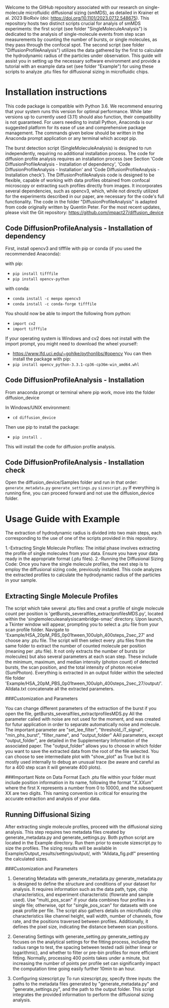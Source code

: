 Welcome to the GitHub repository associated with our research on single-molecule microfluidic diffusional sizing (smMDS), as detailed in Krainer et al. 2023 BioRxiv (doi: https://doi.org/10.1101/2023.07.12.548675). This repository hosts two distinct scripts crucial for analyis of smMDS experiments: the first script (see folder "SingleMoleculeAnalysis") is dedicated to the analysis of single-molecule events from step scan measurements by counting the number of bursts, or single molecules, as they pass through the confocal spot. The second script (see folder "DiffusionProfileAnalysis") utilizes the data gathered by the first to calculate the hydrodynamic radius of the particles under observation. This guide will assist you in setting up the necessary software environment and provide a tutorial with an example data set (see folder "Example") for using these scripts to analyze .ptu files for diffusional sizing in microfluidic chips.

# Installation instructions

This code package is compatible with Python 3.6. We recommend ensuring that your system runs this version for optimal performance. While later versions up to currently used (3.11) should also function, their compatibility is not guaranteed. For users needing to install Python, Anaconda is our suggested platform for its ease of use and comprehensive package management. The commands given below should be written in the Anaconda prompt application or any terminal which accept pip.

The burst detection script (SingleMoleculeAnalysis) is designed to run independently, requiring no additional installation process. The code for diffusion profile analysis requires an installation process (see Section 'Code DiffusionProfileAnalysis - Installation of dependency', 'Code DiffusionProfileAnalysis - Installation' and 'Code DiffusionProfileAnalysis - Installation check'). The DiffusionProfileAnalysis code is designed to be flexible, capable of working with data profiles obtained from confocal microscopy or extracting such profiles directly from images. It incorporates several dependencies, such as opencv3, which, while not directly utilized for the experiments described in our paper, are necessary for the code's full functionality. The code in the folder "DiffusionProfileAnalysis" is adapted from code originally written by Quentin Peter. For the most recent updates, please visit the Git repository: https://github.com/impact27/diffusion_device

## Code DiffusionProfileAnalysis - Installation of dependency
First, install opencv3 and tifffile with pip or conda (if you used the recommended Anaconda):

with pip:
- `pip install tifffile`
- `pip install opencv-python`

with conda:
- `conda install -c menpo opencv3`
- `conda install -c conda-forge tifffile`

You should now be able to import the following from python:
- `import cv2`
- `import tifffile`

If your operating system is Windows and cv2 does not install with the import prompt, you might need to download the wheel yourself:
- https://www.lfd.uci.edu/~gohlke/pythonlibs/#opencv
You can then install the package with pip:
- `pip install opencv_python‑3.3.1‑cp36‑cp36m‑win_amd64.whl`

## Code DiffusionProfileAnalysis - Installation
From anaconda prompt or terminal where pip work, move into the folder diffusion_device

In Windows/UNIX environment:
- `cd diffusion_device`

Then use pip to install the package:
- `pip install .`

This will install the code for diffusion profile analysis.

## Code DiffusionProfileAnalysis - Installation check
Open the diffusion_device/Samples folder and run in that order:
`generate_metadata.py`
`generate_settings.py`
`sizescript.py`
If everything is running fine, you can proceed forward and not use the diffusion_device folder.

# Usage Guide with Example
The extraction of hydrodynamic radius is divided into two main steps, each corresponding to the use of one of the scripts provided in this repository.

1.-Extracting Single Molecule Profiles:
The initial phase involves extracting the profile of single molecules from your data. Ensure you have your data ready in the appropriate format (.ptu files).
2.-Running the Diffusional Sizing Code:
Once you have the single molecule profiles, the next step is to employ the diffusional sizing code, previously installed. This code analyzes the extracted profiles to calculate the hydrodynamic radius of the particles in your sample.

## Extracting Single Molecule Profiles
The script which take several .ptu files and creat a profile of single molecule count per position is  'getBursts_severalfiles_extractprofilesMDS.py', located within the 'singlemoleculeanalysiscambridge-smac' directory.
Upon launch, a Tkinter window will appear, prompting you to select a .ptu file from your scan profile folder. Navigate to 'Example/HSA_20pM_PBS_0p01tween_100ulph_400steps_2sec_27' and choose any .ptu file. The script will then select every .ptu files from the same folder to extract the number of counted molecule per position (meaning per .ptu file).
It not only extracts the number of bursts (or molecules) but also several parameters at each scan step. These include the minimum, maximum, and median intensity (photon count) of detected bursts, the scan position, and the total intensity of photon receive (SumPhoton). Everything is extracted in an output folder within the selected file folder 'Example/HSA_20pM_PBS_0p01tween_100ulph_400steps_2sec_27/output/'. Alldata.txt concatenate all the extracted parameters.

###Customization and Parameters

You can change different parameters of the extraction of the burst if you open the file, getBursts_severalfiles_extractprofilesMDS.py
All the parameter called with noise are not used for the moment, and was created for futur application in order to separate automatically noise and molecule.
The important parameter are "set_lee_filter", "threshold_iT_signal", "min_phs_burst", "filter_name", and "output_folder"
AAll parameters, except "output_folder", are detailed in the Supplementary Information of the associated paper.
The "output_folder" allows you to choose in which folder you want to save the extracted data from the root of the file selected.
You can choose to see intermediate plot with "show_plot" as True but it is mostly used internally to debug an unusual trace (be aware and careful as for a 400 step scan it will generate 400 plots).

###Important Note on Data Format
Each .ptu file within your folder must include position information in its name, following the format "_X.XXum_" where the first X represents a number from 0 to 10000, and the subsequent XX are two digits. This naming convention is critical for ensuring the accurate extraction and analysis of your data.


## Running Diffusional Sizing
After extracting single molecule profiles, proceed with the diffusional sizing analysis. This step requires two metadata files created by generate_metadata.py and generate_settings.py. Both python script are located in the Example directory. Run them prior to execute sizescript.py to size the profiles. The sizing results will be available in Example/Output_results/settings/output/, with "Alldata_fig.pdf" presenting the calculated sizes.


###Customization and Parameters
1. Generating Metadata with generate_metadata.py
generate_metadata.py is designed to define the structure and conditions of your dataset for analysis. It requires information such as the data path, type, chip characteristics, and experiment characteristic (flowrate and sample used). Use "multi_pos_scan" if your data combines four profiles in a single file; otherwise, opt for "single_pos_scan" for datasets with one peak profile per file. The script also gathers details on microfluidic chip characteristics like channel height, wall width, number of channels, flow rate, and the positions traversed between profiles. Additionally, it defines the pixel size, indicating the distance between scan positions.

2. Generating Settings with generate_setting.py
generate_setting.py focuses on the analytical settings for the fitting process, including the radius range to test, the spacing between tested radii (either linear or logarithmic), and whether to filter or pre-bin profiles for more efficient fitting. Normally, processing 400 points takes under a minute, but increasing the number of points per profile set can significantly impact the computation time going easily further 10min to an hour.

3. Configuring sizescript.py
To run sizescript.py, specify three inputs: the paths to the metadata files generated by "generate_metadata.py" and "generate_settings.py", and the path to the output folder. This script integrates the provided information to perform the diffusional sizing analysis.
